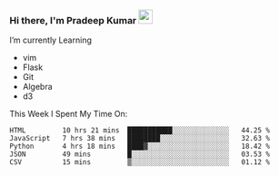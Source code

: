 ### Hi there, I'm Pradeep Kumar <img src="https://media.giphy.com/media/Yrfa3vPYjWDwlEfvHw/giphy.gif" width="25px">

I’m currently Learning
 - vim
 - Flask
 - Git
 - Algebra
 - d3

This Week I Spent My Time On:
<!--START_SECTION:waka-->
```text
HTML         10 hrs 21 mins  ███████████░░░░░░░░░░░░░░   44.25 % 
JavaScript   7 hrs 38 mins   ████████░░░░░░░░░░░░░░░░░   32.63 % 
Python       4 hrs 18 mins   ████▓░░░░░░░░░░░░░░░░░░░░   18.42 % 
JSON         49 mins         █░░░░░░░░░░░░░░░░░░░░░░░░   03.53 % 
CSV          15 mins         ▒░░░░░░░░░░░░░░░░░░░░░░░░   01.12 % 
```
<!--END_SECTION:waka-->
